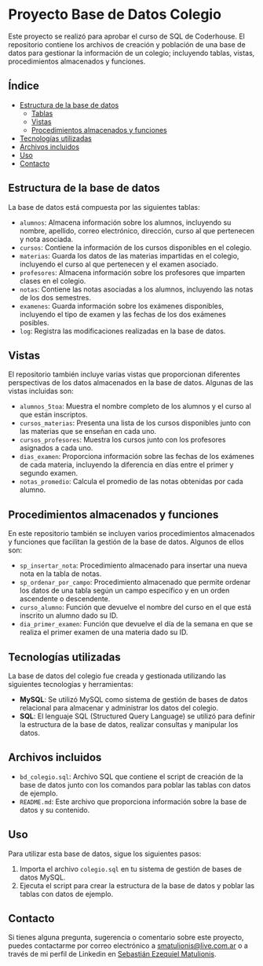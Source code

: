 # Proyecto Base de Datos Colegio

Este proyecto se realizó para aprobar el curso de SQL de Coderhouse. El repositorio contiene los archivos de creación y población de una base de datos para gestionar la información de un colegio; incluyendo tablas, vistas, procedimientos almacenados y funciones.

## Índice

- [Estructura de la base de datos](#estructura-de-la-base-de-datos)
  - [Tablas](#tablas)
  - [Vistas](#vistas)
  - [Procedimientos almacenados y funciones](#procedimientos-almacenados-y-funciones)
- [Tecnologías utilizadas](#tecnologías-utilizadas)
- [Archivos incluidos](#archivos-incluidos)
- [Uso](#uso)
- [Contacto](#contacto)
 
## Estructura de la base de datos

La base de datos está compuesta por las siguientes tablas:

- `alumnos`: Almacena información sobre los alumnos, incluyendo su nombre, apellido, correo electrónico, dirección, curso al que pertenecen y nota asociada.
- `cursos`: Contiene la información de los cursos disponibles en el colegio.
- `materias`: Guarda los datos de las materias impartidas en el colegio, incluyendo el curso al que pertenecen y el examen asociado.
- `profesores`: Almacena información sobre los profesores que imparten clases en el colegio.
- `notas`: Contiene las notas asociadas a los alumnos, incluyendo las notas de los dos semestres.
- `examenes`: Guarda información sobre los exámenes disponibles, incluyendo el tipo de examen y las fechas de los dos exámenes posibles.
- `log`: Registra las modificaciones realizadas en la base de datos.

## Vistas

El repositorio también incluye varias vistas que proporcionan diferentes perspectivas de los datos almacenados en la base de datos. Algunas de las vistas incluidas son:

- `alumnos_5toa`: Muestra el nombre completo de los alumnos y el curso al que están inscriptos.
- `cursos_materias`: Presenta una lista de los cursos disponibles junto con las materias que se enseñan en cada uno.
- `cursos_profesores`: Muestra los cursos junto con los profesores asignados a cada uno.
- `dias_examen`: Proporciona información sobre las fechas de los exámenes de cada materia, incluyendo la diferencia en días entre el primer y segundo examen.
- `notas_promedio`: Calcula el promedio de las notas obtenidas por cada alumno.

## Procedimientos almacenados y funciones

En este repositorio también se incluyen varios procedimientos almacenados y funciones que facilitan la gestión de la base de datos. Algunos de ellos son:

- `sp_insertar_nota`: Procedimiento almacenado para insertar una nueva nota en la tabla de notas.
- `sp_ordenar_por_campo`: Procedimiento almacenado que permite ordenar los datos de una tabla según un campo específico y en un orden ascendente o descendente.
- `curso_alumno`: Función que devuelve el nombre del curso en el que está inscrito un alumno dado su ID.
- `dia_primer_examen`: Función que devuelve el día de la semana en que se realiza el primer examen de una materia dado su ID.

## Tecnologías utilizadas

La base de datos del colegio fue creada y gestionada utilizando las siguientes tecnologías y herramientas:

- **MySQL**: Se utilizó MySQL como sistema de gestión de bases de datos relacional para almacenar y administrar los datos del colegio.
- **SQL**: El lenguaje SQL (Structured Query Language) se utilizó para definir la estructura de la base de datos, realizar consultas y manipular los datos.

## Archivos incluidos

- `bd_colegio.sql`: Archivo SQL que contiene el script de creación de la base de datos junto con los comandos para poblar las tablas con datos de ejemplo.
- `README.md`: Este archivo que proporciona información sobre la base de datos y su contenido.

## Uso

Para utilizar esta base de datos, sigue los siguientes pasos:

1. Importa el archivo `colegio.sql` en tu sistema de gestión de bases de datos MySQL.
2. Ejecuta el script para crear la estructura de la base de datos y poblar las tablas con datos de ejemplo.

## Contacto

Si tienes alguna pregunta, sugerencia o comentario sobre este proyecto, puedes contactarme por correo electrónico a [smatulionis@live.com.ar](mailto:smatulionis@live.com.ar) o a través de mi perfil de Linkedin en [Sebastián Ezequiel Matulionis](https://www.linkedin.com/in/smatulionis/).
